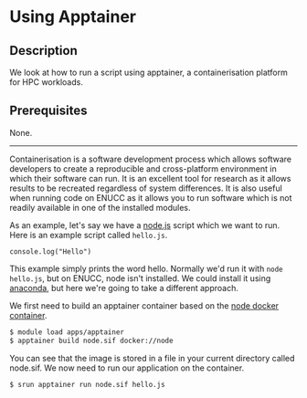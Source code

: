 # Using Apptainer

## Description

We look at how to run a script using apptainer, a containerisation platform for HPC workloads.

## Prerequisites

None.

---

Containerisation is a software development process which allows software developers to create a reproducible and cross-platform environment in which their software can run. It is an excellent tool for research as it allows results to be recreated regardless of system differences. It is also useful when running code on ENUCC as it allows you to run software which is not readily available in one of the installed modules.

As an example, let's say we have a [node.js](https://nodejs.org/en) script which we want to run. Here is an example script called `hello.js`.
```
console.log("Hello")
```

This example simply prints the word hello. Normally we'd run it with `node hello.js`, but on ENUCC, node isn't installed. We could install it using [anaconda](https://anaconda.org/conda-forge/nodejs), but here we're going to take a different approach.

We first need to build an apptainer container based on the [node docker container](https://hub.docker.com/_/node).

```bash
$ module load apps/apptainer
$ apptainer build node.sif docker://node
```

You can see that the image is stored in a file in your current directory called node.sif. We now need to run our application on the container.

```bash
$ srun apptainer run node.sif hello.js
```
